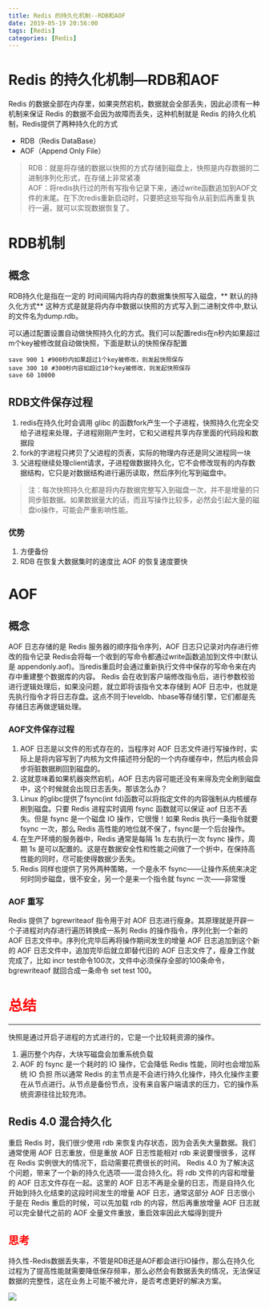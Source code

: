 ```yaml
---
title: Redis 的持久化机制--RDB和AOF
date: 2019-05-19 20:56:00
tags: [Redis]
categories: [Redis]
---
```

# Redis 的持久化机制—RDB和AOF
Redis 的数据全部在内存里，如果突然宕机，数据就会全部丢失，因此必须有一种机制来保证 Redis 的数据不会因为故障而丢失，这种机制就是 Redis 的持久化机制，Redis提供了两种持久化的方式
- RDB（Redis DataBase）
- AOF（Append Only File）
> RDB：就是将存储的数据以快照的方式存储到磁盘上，快照是内存数据的二进制序列化形式，在存储上非常紧凑  
> AOF：将redis执行过的所有写指令记录下来，通过write函数追加到AOF文件的末尾。在下次redis重新启动时，只要把这些写指令从前到后再重复执行一遍，就可以实现数据恢复了。  
# **RDB机制**
## **概念**
RDB持久化是指在一定的 时间间隔内将内存的数据集快照写入磁盘，** 默认的持久化方式** 这种方式是就是将内存中数据以快照的方式写入到二进制文件中,默认的文件名为dump.rdb。

可以通过配置设置自动做快照持久化的方式。我们可以配置redis在n秒内如果超过m个key被修改就自动做快照，下面是默认的快照保存配置

```
save 900 1 #900秒内如果超过1个key被修改，则发起快照保存
save 300 10 #300秒内容如超过10个key被修改，则发起快照保存
save 60 10000
```

## **RDB文件保存过程**
1. redis在持久化时会调用 glibc 的函数fork产生一个子进程，快照持久化完全交给子进程来处理，子进程刚刚产生时，它和父进程共享内存里面的代码段和数据段
2. fork的字进程只拷贝了父进程的页表，实际的物理内存还是同父进程同一块
3. 父进程继续处理client请求，子进程做数据持久化，它不会修改现有的内存数据结构，它只是对数据结构进行遍历读取，然后序列化写到磁盘中。

> 注：每次快照持久化都是将内存数据完整写入到磁盘一次，并不是增量的只同步脏数据。如果数据量大的话，而且写操作比较多，必然会引起大量的磁盘io操作，可能会严重影响性能。  
### 优势
1. 方便备份
2. RDB 在恢复大数据集时的速度比 AOF 的恢复速度要快

# **AOF**
## 概念
AOF 日志存储的是 Redis 服务器的顺序指令序列，AOF 日志只记录对内存进行修改的指令记录
Redis会将每一个收到的写命令都通过write函数追加到文件中(默认是 appendonly.aof)。当redis重启时会通过重新执行文件中保存的写命令来在内存中重建整个数据库的内容。
Redis 会在收到客户端修改指令后，进行参数校验进行逻辑处理后，如果没问题，就立即将该指令文本存储到 AOF 日志中，也就是先执行指令才将日志存盘。这点不同于leveldb、hbase等存储引擎，它们都是先存储日志再做逻辑处理。
### **AOF文件保存过程**
1. AOF 日志是以文件的形式存在的，当程序对 AOF 日志文件进行写操作时，实际上是将内容写到了内核为文件描述符分配的一个内存缓存中，然后内核会异步将脏数据刷回到磁盘的。
2. 这就意味着如果机器突然宕机，AOF 日志内容可能还没有来得及完全刷到磁盘中，这个时候就会出现日志丢失。那该怎么办？
3. Linux 的glibc提供了fsync(int fd)函数可以将指定文件的内容强制从内核缓存刷到磁盘。只要 Redis 进程实时调用 fsync 函数就可以保证 aof 日志不丢失。但是 fsync 是一个磁盘 IO 操作，它很慢！如果 Redis 执行一条指令就要 fsync 一次，那么 Redis 高性能的地位就不保了，fsync是一个后台操作。
4. 在生产环境的服务器中，Redis 通常是每隔 1s 左右执行一次 fsync 操作，周期 1s 是可以配置的。这是在数据安全性和性能之间做了一个折中，在保持高性能的同时，尽可能使得数据少丢失。
5. Redis 同样也提供了另外两种策略，一个是永不 fsync——让操作系统来决定何时同步磁盘，很不安全，另一个是来一个指令就 fsync 一次——非常慢
### **AOF 重写**
Redis 提供了 bgrewriteaof 指令用于对 AOF 日志进行瘦身。其原理就是开辟一个子进程对内存进行遍历转换成一系列 Redis 的操作指令，序列化到一个新的 AOF 日志文件中。序列化完毕后再将操作期间发生的增量 AOF 日志追加到这个新的 AOF 日志文件中，追加完毕后就立即替代旧的 AOF 日志文件了，瘦身工作就完成了，比如 incr test命令100次，文件中必须保存全部的100条命令，bgrewriteaof 就回合成一条命令  set test 100。

#  <font color=red>总结</font>
- - - -
快照是通过开启子进程的方式进行的，它是一个比较耗资源的操作。
1.  遍历整个内存，大块写磁盘会加重系统负载
2. AOF 的 fsync 是一个耗时的 IO 操作，它会降低 Redis 性能，同时也会增加系统 IO 负担
所以通常 Redis 的主节点是不会进行持久化操作，持久化操作主要在从节点进行。从节点是备份节点，没有来自客户端请求的压力，它的操作系统资源往往比较充沛。
## **Redis 4.0 混合持久化**
重启 Redis 时，我们很少使用 rdb 来恢复内存状态，因为会丢失大量数据。我们通常使用 AOF 日志重放，但是重放 AOF 日志性能相对 rdb 来说要慢很多，这样在 Redis 实例很大的情况下，启动需要花费很长的时间。
Redis 4.0 为了解决这个问题，带来了一个新的持久化选项——混合持久化。将 rdb 文件的内容和增量的 AOF 日志文件存在一起。这里的 AOF 日志不再是全量的日志，而是自持久化开始到持久化结束的这段时间发生的增量 AOF 日志，通常这部分 AOF 日志很小
于是在 Redis 重启的时候，可以先加载 rdb 的内容，然后再重放增量 AOF 日志就可以完全替代之前的 AOF 全量文件重放，重启效率因此大幅得到提升
## <font color=red>思考</font>
持久性-Redis数据丢失率，不管是RDB还是AOF都会进行IO操作，那么在持久化过程为了提高性能就需要降低保存频率，那么必然会有数据丢失的情况，无法保证数据的完整性，这在业务上可能不被允许，是否考虑更好的解决方案。


![](http://content.riseming.cn/redis-persistence/20190520091838168.png)

